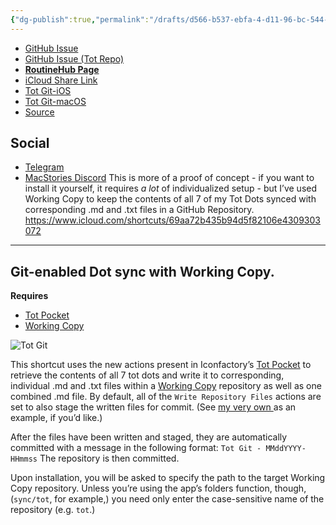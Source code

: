 ```yaml
---
{"dg-publish":true,"permalink":"/drafts/d566-b537-ebfa-4-d11-96-bc-544-e1-f61-cdcb/","dgHomeLink":true,"dgPassFrontmatter":false}
---
```



- [GitHub Issue](https://github.com/extratone/i/issues/184)
- [GitHub Issue (Tot Repo)](https://github.com/extratone/tot/issues/4)
- [**RoutineHub Page**](https://routinehub.co/shortcut/11565)
- [iCloud Share Link](https://www.icloud.com/shortcuts/76672f5aad9e446c86c1e6de33ba219d)
- [Tot Git-iOS](https://www.icloud.com/shortcuts/69aa72b435b94d5f82106e4309303072)
- [Tot Git-macOS](https://www.icloud.com/shortcuts/2597158919384c3eb706230b025abe16)
- [Source](https://github.com/extratone/i/tree/main/shortcuts/Tot)

## Social

- [Telegram](https://t.me/extratone/11049)
- [MacStories Discord](https://discord.com/channels/836622115435184162/959474099279786004/962092691099897966)
This is more of a proof of concept - if you want to install it yourself, it requires *a lot* of individualized setup - but I’ve used Working Copy to keep the contents of all 7 of my Tot Dots synced with corresponding .md and .txt files in a GitHub Repository. https://www.icloud.com/shortcuts/69aa72b435b94d5f82106e4309303072

---

## Git-enabled Dot sync with Working Copy.

**Requires**
- [Tot Pocket](https://apps.apple.com/us/app/tot-pocket/id1498235191)
- [Working Copy](https://apps.apple.com/us/app/working-copy-git-client/id896694807)

![Tot Git](https://user-images.githubusercontent.com/43663476/162962967-8c365c74-318f-4310-b4d3-938f8ad5bf15.png)

This shortcut uses the new actions present in Iconfactory’s [Tot Pocket](https://apps.apple.com/us/app/tot-pocket/id1498235191) to retrieve the contents of all 7 tot dots and write it to corresponding, individual .md and .txt files within a [Working Copy](https://apps.apple.com/us/app/working-copy-git-client/id896694807) repository as well as one combined .md file. By default, all of the `Write Repository Files` actions are set to also stage the written files for commit. (See [my very own ](https://github.com/extratone/tot) as an example, if you’d like.) 

After the files have been written and staged, they are automatically committed with a message in the following format: `Tot Git - MMddYYYY-HHmmss` The repository is then committed. 

Upon installation, you will be asked to specify the path to the target Working Copy repository. Unless you’re using the app’s folders function, though, (`sync/tot`, for example,) you need only enter the case-sensitive name of the repository (e.g. `tot`.)